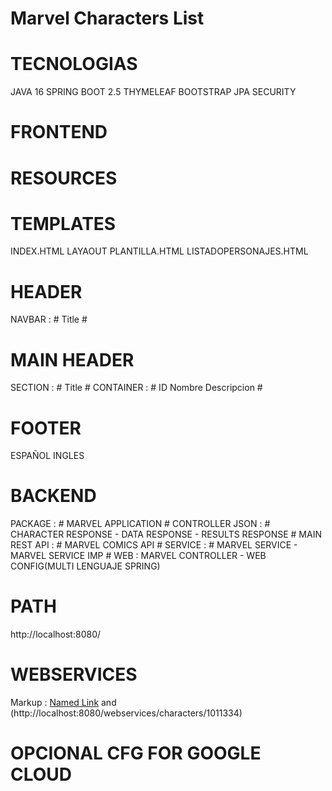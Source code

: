 Marvel Characters List
  ===================
  # TECNOLOGIAS #
JAVA 16
SPRING BOOT 2.5
THYMELEAF
BOOTSTRAP
JPA
SECURITY
  
# FRONTEND #
# RESOURCES #
# TEMPLATES #
INDEX.HTML
LAYAOUT
PLANTILLA.HTML
LISTADOPERSONAJES.HTML
# HEADER #
NAVBAR : # Title #

# MAIN HEADER #
SECTION : # Title #
CONTAINER : # ID Nombre Descripcion #

# FOOTER #
ESPAÑOL
INGLES

# BACKEND #
PACKAGE : # MARVEL APPLICATION #
CONTROLLER JSON : # CHARACTER RESPONSE - DATA RESPONSE - RESULTS RESPONSE #
MAIN REST API : # MARVEL COMICS API #
SERVICE : # MARVEL SERVICE - MARVEL SERVICE IMP #
WEB : MARVEL CONTROLLER - WEB CONFIG(MULTI LENGUAJE SPRING)

# PATH #
http://localhost:8080/

# WEBSERVICES #
Markup : [Named Link](http://localhost:8080/webservices/characters/ "Named link title") and (http://localhost:8080/webservices/characters/1011334)

# OPCIONAL CFG FOR GOOGLE CLOUD #

